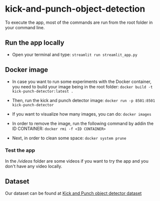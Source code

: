 # kick-and-punch-object-detection

To execute the app, most of the commands are run from the root folder in your command line.

## Run the app locally

- Open your terminal and type:
``streamlit run streamlit_app.py``

## Docker image

- In case you want to run some experiments with the Docker container, you need to build your image being in the root folder:
``docker build -t kick-punch-detector:latest .``

- Then, run the kick and punch detector image:
``docker run -p 8501:8501 kick-punch-detector``

- If you want to visualize how many images, you can do: ``docker images``

- In order to remove the image, run the following command by addin the ID CONTAINER: ``docker rmi -f <ID CONTAINER>``

- Next, in order to clean some space: ``docker system prune``

### Test the app

In the */videos* folder are some videos if you want to try the app and you don't have any video locally.

## Dataset

Our dataset can be found at [Kick and Punch object detector dataset](https://universe.roboflow.com/georgebrown/kick-and-punch-object-detection)
